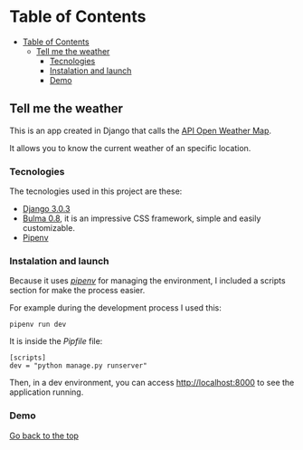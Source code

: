# Table of Contents

- [Table of Contents](#table-of-contents)
  - [Tell me the weather](#tell-me-the-weather)
    - [Tecnologies](#tecnologies)
    - [Instalation and launch](#instalation-and-launch)
    - [Demo](#demo)

## Tell me the weather

This is an app created in Django that calls the [API Open Weather Map][1].

It allows you to know the current weather of an specific location.

### Tecnologies

The tecnologies used in this project are these:

- [Django 3.0.3][5]
- [Bulma 0.8][4], it is an impressive CSS framework, simple and easily customizable.
- [Pipenv][3]

### Instalation and launch

Because it uses [*pipenv*][3] for managing the environment, I included a scripts section for make the process easier.

For example during the development process I used this:

`pipenv run dev`

It is inside the *Pipfile* file:

```Pipfile
[scripts]
dev = "python manage.py runserver"
```

Then, in a dev environment, you can access <http://localhost:8000> to see the application running.

### Demo

[Go back to the top](#table-of-contents)

<!-- enlaces -->
[1]: https://openweathermap.org/api
[2]: https://openweathermap.org/appid
[3]: https://pipenv.readthedocs.io/en/latest/
[4]: https://versions.bulma.io/0.8.0/
[5]: https://docs.djangoproject.com/en/3.0/
